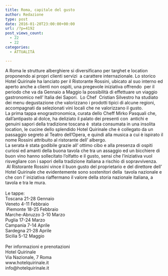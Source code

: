 ```yaml
---
title: Roma, capitale del gusto
author: Redazione
type: post
date: 2016-01-20T23:00:00+00:00
url: /?p=4192
post_views_count:
  - 22
  - 22
categories:
  - ATTUALITÀ

---
```

<div>
  A Roma le strutture alberghiere si diversificano per targhet e location proponendo ai propri clienti servizi &nbsp;a carattere internazionale. Lo storico Hotel Quirinale ha lanciato per il Ristorante Rossini, ubicato al suo interno ed aperto anche a clienti non ospiti, una pregevole iniziativa offrendo &nbsp;per il periodo che va da Gennaio a Maggio la possibilit&agrave; di effettuare un viaggio gastronomico nell&rsquo; Italia dei Sapori. &nbsp;Lo Chef &nbsp;Cristian Silvestro ha studiato dei menu degustazione che valorizzano i prodotti tipici di alcune regioni, accompagnati da selezionati vini locali che ne valorizzano il gusto.
</div>

<div>
  La prima tappa enograstronomica, curata dello Cheff Mirko Pasquali che, dall&rsquo;antipasto al dolce, ha deliziato il palato dei presenti con &nbsp;antichi e genuini sapori della tradizione toscana &egrave; &nbsp;stata consumata in una insolita location, le cucine dello splendido Hotel Quirinale che &egrave; collegato da un passaggio segreto al Teatro dell&rsquo;Opera, e quindi alla musica a cui &egrave; ispirato il nome Rossini attribuito al ristorante dell&rsquo; albergo.&nbsp;
</div>

<div>
  La serata &egrave; stata godibile grazie all&rsquo; ottimo cibo e alla presenza di ospiti curiosi ed amanti della buona tavola che tra un assaggio ed un bicchiere di buon vino hanno sollecitato l&rsquo;olfatto e il gusto, sensi che l&rsquo;iniziativa vuol risvegliare con i sapori della tradizione italiana a rischio di sopravvivenza. &nbsp;Al Ristorante Rossini vince il buon gusto del proprietario e del direttore dell&rsquo; Hotel Quirinale che evidentemente sono sostenitori della &nbsp;tavola nazionale e che con l&rsquo; iniziativa riaffermano il valore della storia nazionale italiana, a tavola e tra le mura.&nbsp;
</div>

<div>
  &nbsp;
</div>

<div>
  Le tappe:
</div>

<div>
  Toscana 21-28 Gennaio
</div>

<div>
  Veneto 4-11 Febbraio
</div>

<div>
  &nbsp;Piemonte 18-25 Febbraio
</div>

<div>
  Marche-Abruzzo 3-10 Marzo
</div>

<div>
  Puglia 17-24 Marzo
</div>

<div>
  Campania 7-14 Aprile
</div>

<div>
  Sardegna 21-28 Aprile
</div>

<div>
  Sicilia 5-12 Maggio
</div>

<div>
  &nbsp;
</div>

<div>
  Per informazioni e prenotazioni
</div>

<div>
  Hotel Quirinale
</div>

<div>
  Via Nazionale, 7 Roma
</div>

<div>
  www.hotelquirinale.it
</div>

<div>
  info@hotelquirinale.it&nbsp;
</div>

<div>
  &nbsp;
</div>